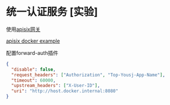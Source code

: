 # 统一认证服务 **[实验]**

使用[apisix网关](https://apisix.apache.org/zh/)

[apisix docker example](https://github.com/apache/apisix-docker/tree/master/example)

配置forward-auth插件
```json
{
  "disable": false,
  "request_headers": ["Authorization", "Top-Yousj-App-Name"],
  "timeout": 60000,
  "upstream_headers": ["X-User-ID"],
  "uri": "http://host.docker.internal:8080"
}
```